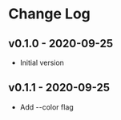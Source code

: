 Change Log
========================================

v0.1.0 - 2020-09-25
----------------------------------------

- Initial version


v0.1.1 - 2020-09-25
----------------------------------------

- Add --color flag


